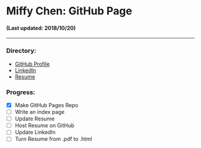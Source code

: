 # Miffy Chen: GitHub Page
#### (Last updated: 2018/10/20)
---

### Directory:
* [GitHub Profile](https://github.com/miffycs/ "GitHub/miffycs")
* [LinkedIn](https://www.linkedin.com/in/miffychen/ "LinkedIn")
* [Resume](https://miffycs.github.io/resume.html "Resume")


### Progress:
- [X] Make GitHub Pages Repo
- [ ] Write an index page
- [ ] Update Resume
- [ ] Host Resume on GitHub
- [ ] Update LinkedIn
- [ ] Turn Resume from .pdf to .html
